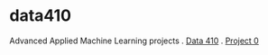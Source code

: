 # data410
Advanced Applied Machine Learning projects
.  [Data 410](https://caitlin0806.github.io/data410)
.  [Project 0](https://caitlin0806.github.io/data410/project0)
